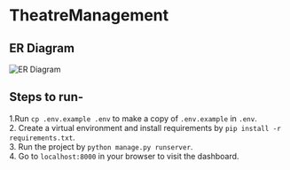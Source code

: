 # TheatreManagement

## ER Diagram
![ER Diagram](https://user-images.githubusercontent.com/42088159/129482402-b5e00394-918a-43bf-b1a3-ac83de4c08ae.png)
## Steps to run-

1.Run `cp .env.example .env` to make a copy of `.env.example` in `.env`.  
2. Create a virtual environment and install requirements by `pip install -r requirements.txt`.  
3. Run the project by `python manage.py runserver`.  
4. Go to `localhost:8000` in your browser to visit the dashboard.